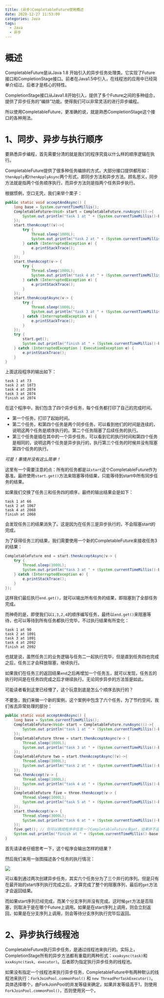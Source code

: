 ```yaml
---
title: (异步)CompletableFuture使用概述
date: 2020-12-27 11:53:09
categories: Java
tags: 
  - Java
  - 异步
---
```


# 概述

CompletableFuture是从Java 1.8 开始引入的异步任务处理类。它实现了Future接口和CompletionStage接口。前者在Java1.5中引入，在线程池的应用中已经简单介绍过。后者才是核心的特性。

CompletionStage接口从Java1.8开始引入，提供了多个Future之间的多种组合，提供了异步任务的“编排”功能。使得我们可以非常灵活的进行异步编程。

所以使用CompletableFuture，更准确的说，就是熟悉CompletionStage这个接口的各种用法。

# 1、同步、异步与执行顺序

要熟悉异步编程，首先需要分清的就是我们的程序究竟以什么样的顺序逻辑在执行。

CompletableFuture提供了很多种任务编排的方式，大部分接口提供都形如：`thenApply`和`thenApplyAsync`两个形式，即同步方法和异步方法。顾名思义，同步方法就是指两个任务顺序执行，而异步方法则是指两个任务异步执行。

根据惯例，空口无凭，我们来举个栗子：

```Java
public static void acceptAndAsync() {
    long base = System.currentTimeMillis();
    CompletableFuture<Void> start = CompletableFuture.runAsync(()->{
        System.out.println("task 1 at " + (System.currentTimeMillis()-base));
    });
    start.thenAccept((v)->{
        try {
            Thread.sleep(1000L);
            System.out.println("task 2 at " + (System.currentTimeMillis()-base));
        } catch (InterruptedException e) {
            e.printStackTrace();
        }
    });
    start.thenAccept(v-> {
        try {
            Thread.sleep(1000L);
            System.out.println("task 4 at " + (System.currentTimeMillis()-base));
        } catch (InterruptedException e) {
            e.printStackTrace();
        }
    });
    start.thenAcceptAsync(v-> {
        try {
            Thread.sleep(1000L);
            System.out.println("task 3 at " + (System.currentTimeMillis()-base));
        } catch (InterruptedException e) {
            e.printStackTrace();
        }
    });
    try {
        start.get();
        System.out.println("finish at " + (System.currentTimeMillis()-base));
    } catch (InterruptedException | ExecutionException e) {
        e.printStackTrace();
    }
}
```

上面这段程序的输出如下：
```
task 1 at 73
task 2 at 1073
task 4 at 2074
task 3 at 2074
finish at 2074
```

在这个程序中，我们包含了四个异步任务，每个任务都打印了自己的完成时间。

- 第一个任务，打印了起始时间。
- 第二个任务，和第四个任务是两个同步任务，可以看到他们的时间是连续的，说明这两个任务是顺序执行的。第二个任务阻塞了后续任务的执行。
- 第三个任务是插在其中的一个异步任务，可以看到它的执行时间和第四个任务是相同的，说明这两个任务是异步执行的，执行第三个任务的时候并没有阻塞第四个任务的执行。

*可是！事情并没有这么简单！*

这里有一个需要注意的点：所有的任务都是以`start`这个CompletableFuture作为基准。最终使用`start.get()`方法来阻塞等待结果，只能等待到start中所有同步任务的结果。

如果我们交换了任务三和任务四的顺序，最终的输出结果会是如下：

```
task 1 at 66
task 2 at 1067
task 4 at 2068
finish at 2068
```

会发现任务三的结果消失了。这是因为在任务三是异步执行的，不会阻塞start的完成。

为了获得任务三的结果，我们需要使用一个新的CompletableFuture来接收任务3的结果：

```Java
CompletableFuture end = start.thenAcceptAsync(v-> {
    try {
        Thread.sleep(1000L);
        System.out.println("task 3 at " + (System.currentTimeMillis()-base));
    } catch (InterruptedException e) {
        e.printStackTrace();
    }
});
```

这样我们最后执行`end.get()`，就可以输出所有任务的结果，即阻塞到了全部任务完成。

而神奇的是，即使我们以`1,3,2,4`的顺序编写任务，最终以`end.get()`来阻塞等待，也可以等待到所有任务都执行完毕，不过执行结果有所变化：

```
task 1 at 90
task 2 at 1091
task 3 at 1091
task 4 at 2092
finish at 2092
```

也就是说，虽然任务三的业务逻辑与任务二一起执行完毕，但是直到任务四也完成之后，任务三才会释放阻塞，继续执行。

如果我们在任务三的返回结果`end`之后再增加一个任务五，就可以发现，任务五的执行时间是在任务四完成之后才继续执行。无论同步异步的方法皆是如此。

可能读者看到这里已经懵了，这个玩意到底是怎么个顺序去执行的？

不要急，我们来做一个新的案例，这个案例中包含了六个任务，为了节约空间，我们省去异常处理的部分：

```Java
public static void acceptAndAsync() {
    long base = System.currentTimeMillis();
    CompletableFuture<Void> start = CompletableFuture.runAsync(()->{
        System.out.println("task 1 at " + (System.currentTimeMillis()-base));
    });
    CompletableFuture three = start.thenAcceptAsync(v-> {
        Thread.sleep(1000L);
        System.out.println("task 3 at " + (System.currentTimeMillis()-base));
    });
    CompletableFuture two = start.thenAcceptAsync((v)->{
        Thread.sleep(1000L);
        System.out.println("task 2 at " + (System.currentTimeMillis()-base));
    });
    two.thenAccept(v-> {
        Thread.sleep(1000L);
        System.out.println("task 4 at " + (System.currentTimeMillis()-base));
    });
    CompletableFuture five = three.thenAccept(v-> {
        Thread.sleep(1000L);
        System.out.println("task 5 at " + (System.currentTimeMillis()-base));
    });
    start.thenAccept(v-> {
        Thread.sleep(3000L);
        System.out.println("task 6 at " + (System.currentTimeMillis()-base));
    });
    five.get(); // 你可以换成程序中任意一个CompletableFuture来get，结果并不会发生变化。
    System.out.println("finish at " + (System.currentTimeMillis()-base));
}
```

首先请读者仔细思考一下，这个程序会输出怎样的结果？

然后我们来用一张图描述各个任务的执行情况：

![](completablefuture1.png)

可以看到通过两次创建异步任务，其实六个任务分为了三个并行的序列。但是只有在最开始的start序列执行完成之后，才算完成了整个的阻塞序列，最后的`get`方法才会返回结果。

而如果start序列已经完成，而某个分支序列并没有完成。这时候`get`方法是否阻塞，则取决于是在哪个Future上调用。如果是在start序列上调用，则会立刻返回，如果是在分支序列上调用，则会等待分支序列执行完毕后返回。

# 2、异步执行线程池

CompletableFuture执行异步任务，是通过线程池来执行的。实际上，CompletionStage所有的异步方法都有重载的两种形式：`xxxAsync(task)`和`xxxAsync(task, executor)`。后者即为指定执行异步任务的线程池。

如果没有指定一个线程池来执行异步任务，CompletableFuture中有两种默认的线程池来执行：`ForkJoinPool.commonPool()` 和 `new ThreadPerTaskExecutor()`。具体选择哪个，由ForkJoinPool的并发等级来确定，如果并发等级高于1，则使用`ForkJoinPool.commonPool()`，否则使用另一个。

